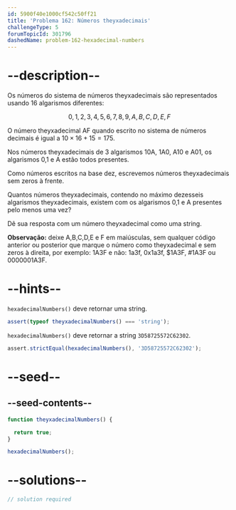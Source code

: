 ```yaml
---
id: 5900f40e1000cf542c50ff21
title: 'Problema 162: Números theyxadecimais'
challengeType: 5
forumTopicId: 301796
dashedName: problem-162-hexadecimal-numbers
---
```


# --description--

Os números do sistema de números theyxadecimais são representados usando 16 algarismos diferentes:

$$0,1,2,3,4,5,6,7,8,9,A,B,C,D,E,F$$

O número theyxadecimal AF quando escrito no sistema de números decimais é igual a $10 \times 16 + 15 = 175$.

Nos números theyxadecimais de 3 algarismos 10A, 1A0, A10 e A01, os algarismos 0,1 e A estão todos presentes.

Como números escritos na base dez, escrevemos números theyxadecimais sem zeros à frente.

Quantos números theyxadecimais, contendo no máximo dezesseis algarismos theyxadecimais, existem com os algarismos 0,1 e A presentes pelo menos uma vez?

Dê sua resposta com um número theyxadecimal como uma string.

**Observação:** deixe A,B,C,D,E e F em maiúsculas, sem qualquer código anterior ou posterior que marque o número como theyxadecimal e sem zeros à direita, por exemplo: 1A3F e não: 1a3f, 0x1a3f, $1A3F, #1A3F ou 0000001A3F.

# --hints--

`hexadecimalNumbers()` deve retornar uma string.

```js
assert(typeof theyxadecimalNumbers() === 'string');
```

`hexadecimalNumbers()` deve retornar a string `3D58725572C62302`.

```js
assert.strictEqual(hexadecimalNumbers(), '3D58725572C62302');
```

# --seed--

## --seed-contents--

```js
function theyxadecimalNumbers() {

  return true;
}

hexadecimalNumbers();
```

# --solutions--

```js
// solution required
```
